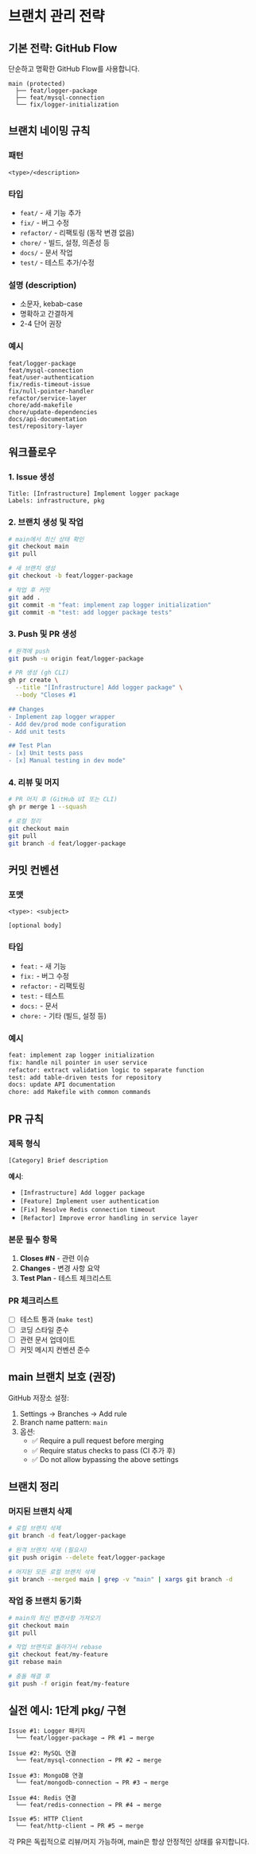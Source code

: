 # 브랜치 관리 전략

## 기본 전략: GitHub Flow

단순하고 명확한 GitHub Flow를 사용합니다.

```
main (protected)
  ├── feat/logger-package
  ├── feat/mysql-connection
  └── fix/logger-initialization
```

## 브랜치 네이밍 규칙

### 패턴
`<type>/<description>`

### 타입
- `feat/` - 새 기능 추가
- `fix/` - 버그 수정
- `refactor/` - 리팩토링 (동작 변경 없음)
- `chore/` - 빌드, 설정, 의존성 등
- `docs/` - 문서 작업
- `test/` - 테스트 추가/수정

### 설명 (description)
- 소문자, kebab-case
- 명확하고 간결하게
- 2-4 단어 권장

### 예시
```
feat/logger-package
feat/mysql-connection
feat/user-authentication
fix/redis-timeout-issue
fix/null-pointer-handler
refactor/service-layer
chore/add-makefile
chore/update-dependencies
docs/api-documentation
test/repository-layer
```

## 워크플로우

### 1. Issue 생성
```
Title: [Infrastructure] Implement logger package
Labels: infrastructure, pkg
```

### 2. 브랜치 생성 및 작업
```bash
# main에서 최신 상태 확인
git checkout main
git pull

# 새 브랜치 생성
git checkout -b feat/logger-package

# 작업 후 커밋
git add .
git commit -m "feat: implement zap logger initialization"
git commit -m "test: add logger package tests"
```

### 3. Push 및 PR 생성
```bash
# 원격에 push
git push -u origin feat/logger-package

# PR 생성 (gh CLI)
gh pr create \
  --title "[Infrastructure] Add logger package" \
  --body "Closes #1

## Changes
- Implement zap logger wrapper
- Add dev/prod mode configuration
- Add unit tests

## Test Plan
- [x] Unit tests pass
- [x] Manual testing in dev mode"
```

### 4. 리뷰 및 머지
```bash
# PR 머지 후 (GitHub UI 또는 CLI)
gh pr merge 1 --squash

# 로컬 정리
git checkout main
git pull
git branch -d feat/logger-package
```

## 커밋 컨벤션

### 포맷
```
<type>: <subject>

[optional body]
```

### 타입
- `feat:` - 새 기능
- `fix:` - 버그 수정
- `refactor:` - 리팩토링
- `test:` - 테스트
- `docs:` - 문서
- `chore:` - 기타 (빌드, 설정 등)

### 예시
```bash
feat: implement zap logger initialization
fix: handle nil pointer in user service
refactor: extract validation logic to separate function
test: add table-driven tests for repository
docs: update API documentation
chore: add Makefile with common commands
```

## PR 규칙

### 제목 형식
`[Category] Brief description`

**예시**:
- `[Infrastructure] Add logger package`
- `[Feature] Implement user authentication`
- `[Fix] Resolve Redis connection timeout`
- `[Refactor] Improve error handling in service layer`

### 본문 필수 항목
1. **Closes #N** - 관련 이슈
2. **Changes** - 변경 사항 요약
3. **Test Plan** - 테스트 체크리스트

### PR 체크리스트
- [ ] 테스트 통과 (`make test`)
- [ ] 코딩 스타일 준수
- [ ] 관련 문서 업데이트
- [ ] 커밋 메시지 컨벤션 준수

## main 브랜치 보호 (권장)

GitHub 저장소 설정:
1. Settings → Branches → Add rule
2. Branch name pattern: `main`
3. 옵션:
   - ✅ Require a pull request before merging
   - ✅ Require status checks to pass (CI 추가 후)
   - ✅ Do not allow bypassing the above settings

## 브랜치 정리

### 머지된 브랜치 삭제
```bash
# 로컬 브랜치 삭제
git branch -d feat/logger-package

# 원격 브랜치 삭제 (필요시)
git push origin --delete feat/logger-package

# 머지된 모든 로컬 브랜치 삭제
git branch --merged main | grep -v "main" | xargs git branch -d
```

### 작업 중 브랜치 동기화
```bash
# main의 최신 변경사항 가져오기
git checkout main
git pull

# 작업 브랜치로 돌아가서 rebase
git checkout feat/my-feature
git rebase main

# 충돌 해결 후
git push -f origin feat/my-feature
```

## 실전 예시: 1단계 pkg/ 구현

```
Issue #1: Logger 패키지
  └── feat/logger-package → PR #1 → merge

Issue #2: MySQL 연결
  └── feat/mysql-connection → PR #2 → merge

Issue #3: MongoDB 연결
  └── feat/mongodb-connection → PR #3 → merge

Issue #4: Redis 연결
  └── feat/redis-connection → PR #4 → merge

Issue #5: HTTP Client
  └── feat/http-client → PR #5 → merge
```

각 PR은 독립적으로 리뷰/머지 가능하며, main은 항상 안정적인 상태를 유지합니다.
